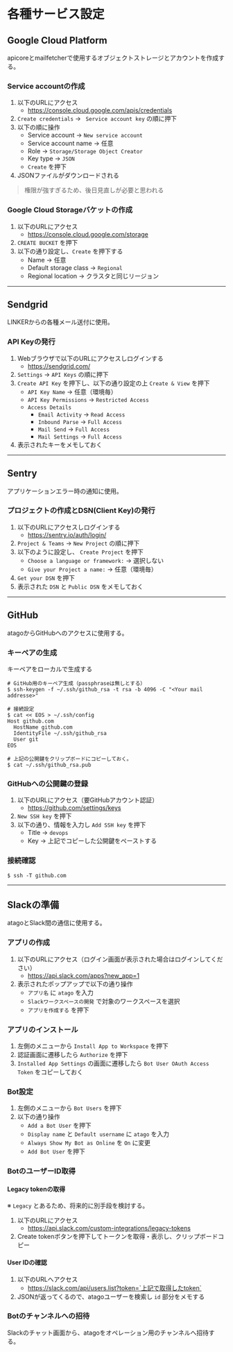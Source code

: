 
# 各種サービス設定
## Google Cloud Platform
apicoreとmailfetcherで使用するオブジェクトストレージとアカウントを作成する。
### Service accountの作成
1. 以下のURLにアクセス
   - https://console.cloud.google.com/apis/credentials
2. `Create credentials` -> ` Service account key` の順に押下
3. 以下の順に操作
   - Service account -> `New service account`
   - Service account name -> 任意
   - Role -> `Storage/Storage Object Creator`
   - Key type -> `JSON`
   - `Create` を押下
4. JSONファイルがダウンロードされる
> 権限が強すぎるため、後日見直しが必要と思われる

### Google Cloud Storageバケットの作成
1. 以下のURLにアクセス
   - https://console.cloud.google.com/storage
2. `CREATE BUCKET` を押下
3. 以下の通り設定し、`Create` を押下する
   - Name -> 任意
   - Default storage class -> `Regional`
   - Regional location -> クラスタと同じリージョン

- - -


## Sendgrid
LINKERからの各種メール送付に使用。

### API Keyの発行
1. Webブラウザで以下のURLにアクセスしログインする
   - https://sendgrid.com/
2. `Settings` -> `API Keys` の順に押下
3. `Create API Key` を押下し、以下の通り設定の上 `Create & View` を押下
   - `API Key Name` -> 任意（環境毎）
   - `API Key Permissions` -> `Restricted Access`
   - `Access Details`
     - `Email Activity` -> `Read Access`
     - `Inbound Parse` -> `Full Access`
     - `Mail Send` -> `Full Access`
     - `Mail Settings` -> `Full Access`
4. 表示されたキーをメモしておく

- - -

## Sentry
アプリケーションエラー時の通知に使用。

### プロジェクトの作成とDSN(Client Key)の発行
1. 以下のURLにアクセスしログインする
   - https://sentry.io/auth/login/
2. `Project & Teams` -> `New Project` の順に押下
3. 以下のように設定し、 `Create Project` を押下
   - `Choose a language or framework:` -> 選択しない
   - `Give your Project a name:` -> 任意（環境毎）
4. `Get your DSN` を押下
5. 表示された `DSN` と `Public DSN` をメモしておく

- - -

## GitHub
atagoからGitHubへのアクセスに使用する。
### キーペアの生成
キーペアをローカルで生成する
```
# GitHub用のキーペア生成（passphraseは無しとする）
$ ssh-keygen -f ~/.ssh/github_rsa -t rsa -b 4096 -C "<Your mail addresse>"

# 接続設定
$ cat << EOS > ~/.ssh/config
Host github.com
  HostName github.com
  IdentityFile ~/.ssh/github_rsa
  User git
EOS

# 上記の公開鍵をクリップボードにコピーしておく。
$ cat ~/.ssh/github_rsa.pub
```

### GitHubへの公開鍵の登録

1. 以下のURLにアクセス（要GitHubアカウント認証）
   - https://github.com/settings/keys
2. `New SSH key` を押下
3. 以下の通り、情報を入力し `Add SSH key` を押下
   - Title -> `devops`
   - Key -> 上記でコピーした公開鍵をペーストする

### 接続確認
```
$ ssh -T github.com
```

- - -

## Slackの準備
atagoとSlack間の通信に使用する。
### アプリの作成
1. 以下のURLにアクセス（ログイン画面が表示された場合はログインしてください）
   - https://api.slack.com/apps?new_app=1
2. 表示されたポップアップで以下の通り操作
   - `アプリ名` に `atago` を入力
   - `Slackワークスペースの開発` で対象のワークスペースを選択
   - `アプリを作成する` を押下

### アプリのインストール
1. 左側のメニューから `Install App to Workspace` を押下
2. 認証画面に遷移したら `Authorize` を押下
3. `Installed App Settings` の画面に遷移したら `Bot User OAuth Access Token` をコピーしておく

### Bot設定 
1. 左側のメニューから `Bot Users` を押下
2. 以下の通り操作
   - `Add a Bot User` を押下
   - `Display name` と `Default username` に `atago` を入力
   - `Always Show My Bot as Online` を `On` に変更
   - `Add Bot User` を押下

### BotのユーザーID取得
#### Legacy tokenの取得
※ `Legacy` とあるため、将来的に別手段を検討する。
1. 以下のURLにアクセス
   - https://api.slack.com/custom-integrations/legacy-tokens
2. Create tokenボタンを押下してトークンを取得・表示し、クリップボードコピー

#### User IDの確認
1. 以下のURLへアクセス
   - https://slack.com/api/users.list?token=`上記で取得したtoken`
2. JSONが返ってくるので、atagoユーザーを検索し `id` 部分をメモする


### Botのチャンネルへの招待
Slackのチャット画面から、atagoをオペレーション用のチャンネルへ招待する。